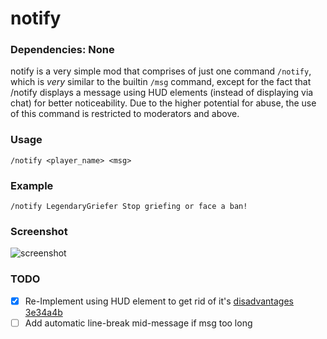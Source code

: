 # notify

### Dependencies: None

notify is a very simple mod that comprises of just one command `/notify`, which is _very_ similar to the builtin `/msg` command, except for the fact that /notify displays a message using HUD elements (instead of displaying via chat) for better noticeability. Due to the higher potential for abuse, the use of this command is restricted to moderators and above.

### Usage
`/notify <player_name> <msg>`

### Example
`/notify LegendaryGriefer Stop griefing or face a ban!`

### Screenshot
![screenshot](https://raw.githubusercontent.com/ClobberXD/notify/master/screenshot.png)

### TODO
- [x] Re-Implement using HUD element to get rid of it's [disadvantages](https://forum.minetest.net/viewtopic.php?p=317428#p317428) [3e34a4b](https://github.com/ClobberXD/notify/commit/3e34a4b7ce640f8e739979c472be47a3a352fae0)
- [ ] Add automatic line-break mid-message if msg too long

